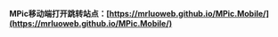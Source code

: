 #### MPic移动端打开跳转站点：[https://mrluoweb.github.io/MPic.Mobile/](https://mrluoweb.github.io/MPic.Mobile/)
